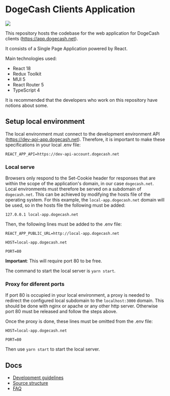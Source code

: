 # DogeCash Clients Application

![](https://media.discordapp.net/attachments/942616146086068285/978685372299096114/api.jpg)

This repository hosts the codebase for the web application for DogeCash clients (https://app.dogecash.net).

It consists of a Single Page Application powered by React.

Main technologies used:

- React 18
- Redux Toolkit
- MUI 5
- React Router 5
- TypeScript 4

It is recommended that the developers who work on this repository have notions about some.

## Setup local environment

The local environment must connect to the development environment API (https://dev-api-app.dogecash.net). Therefore, it is important to make these specifications in your local .env file:

`REACT_APP_API=https://dev-api-account.dogecash.net`

### Local serve

Browsers only respond to the Set-Cookie header for responses that are within the scope of the application's domain, in our case `dogecash.net`. Local environments must therefore be served on a subdomain of `dogecash.net`. This can be achieved by modifying the hosts file of the operating system. For this example, the `local-app.dogecash.net` domain will be used, so in the hosts file the following must be added:

`127.0.0.1 local-app.dogecash.net`

Then, the following lines must be added to the .env file:

`REACT_APP_PUBLIC_URL=http://local-app.dogecash.net`

`HOST=local-app.dogecash.net`

`PORT=80`

**Important**: This will require port 80 to be free.

The command to start the local server is `yarn start`.

### Proxy for diferent ports

If port 80 is occupied in your local environment, a proxy is needed to redirect the configured local subdomain to the `localhost:3000` domain.
This should be done with nginx or apache or any other http server. Otherwise port 80 must be released and follow the steps above.

Once the proxy is done, these lines must be omitted from the .env file:

`HOST=local-app.dogecash.net`

`PORT=80`

Then use `yarn start` to start the local server.

## Docs

- [Development guidelines](docs/dev_guidelines.md)
- [Source structure](docs/source_structure.md)
- [FAQ](docs/faq.md)